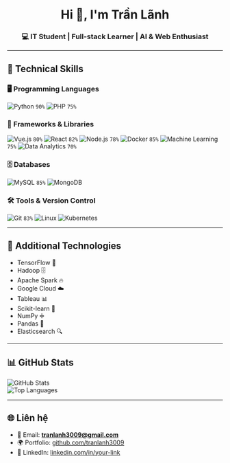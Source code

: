 <h1 align="center">Hi 👋, I'm Trần Lãnh</h1>
<h3 align="center">💻 IT Student | Full-stack Learner | AI & Web Enthusiast</h3>

---

## 🚀 Technical Skills

### 🖥️ Programming Languages
![Python](https://img.shields.io/badge/Python-3776AB?logo=python&logoColor=white) `90%`
![PHP](https://img.shields.io/badge/PHP-777BB4?logo=php&logoColor=white) `75%`

### 🧩 Frameworks & Libraries
![Vue.js](https://img.shields.io/badge/Vue.js-35495E?logo=vuedotjs&logoColor=4FC08D) `80%`
![React](https://img.shields.io/badge/React-20232A?logo=react&logoColor=61DAFB) `82%`
![Node.js](https://img.shields.io/badge/Node.js-339933?logo=node.js&logoColor=white) `78%`
![Docker](https://img.shields.io/badge/Docker-2496ED?logo=docker&logoColor=white) `85%`
![Machine Learning](https://img.shields.io/badge/Machine%20Learning-FF6B6B?logo=ai&logoColor=white) `75%`
![Data Analytics](https://img.shields.io/badge/Data%20Analytics-4ECDC4?logo=chart-bar&logoColor=white) `70%`

### 🗄️ Databases
![MySQL](https://img.shields.io/badge/MySQL-4479A1?logo=mysql&logoColor=white) `85%`
![MongoDB](https://img.shields.io/badge/MongoDB-4CAF50?logo=mongodb&logoColor=white)

### 🛠️ Tools & Version Control
![Git](https://img.shields.io/badge/Git-F05032?logo=git&logoColor=white) `83%`
![Linux](https://img.shields.io/badge/Linux-FCC624?logo=linux&logoColor=black)
![Kubernetes](https://img.shields.io/badge/Kubernetes-326CE5?logo=kubernetes&logoColor=white)

---

## 🔧 Additional Technologies
- TensorFlow 🧠
- Hadoop 🗄️
- Apache Spark 🔥
- Google Cloud ☁️
- Tableau 📊
- Scikit-learn 🤖
- NumPy ➗
- Pandas 🐼
- Elasticsearch 🔍

---

## 📊 GitHub Stats
![GitHub Stats](https://github-readme-stats.vercel.app/api?username=tranlanh3009&show_icons=true&theme=tokyonight)  
![Top Languages](https://github-readme-stats.vercel.app/api/top-langs/?username=tranlanh3009&layout=compact&theme=tokyonight)

---

## 🌐 Liên hệ
- 📧 Email: **tranlanh3009@gmail.com**  
- 🌍 Portfolio: [github.com/tranlanh3009](https://github.com/tranlanh3009)  
- 💼 LinkedIn: [linkedin.com/in/your-link](https://www.linkedin.com/)  
